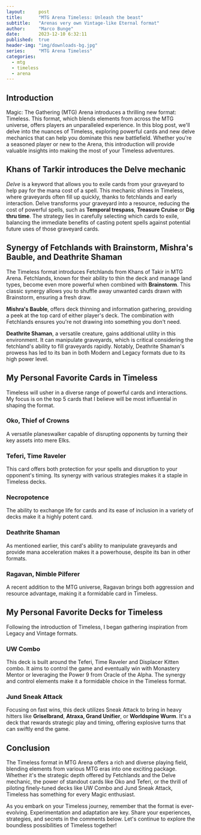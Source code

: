 ```yaml
---
layout:     post
title:      "MTG Arena Timeless: Unleash the beast"
subtitle:   "Arenas very own Vintage-like Eternal format"
author:     "Marco Bunge"
date:       2023-12-10 6:32:11
published:  true
header-img: "img/downloads-bg.jpg"
series:     "MTG Arena Timeless"
categories:
  - mtg
  - timeless
  - arena
---
```


## Introduction

Magic: The Gathering (MTG) Arena introduces a thrilling new format: Timeless. This format, which blends elements from across the MTG universe, offers players an unparalleled experience. In this blog post, we'll delve into the nuances of Timeless, exploring powerful cards and new delve mechanics that can help you dominate this new battlefield. Whether you're a seasoned player or new to the Arena, this introduction will provide valuable insights into making the most of your Timeless adventures.

## Khans of Tarkir introduces the Delve mechanic

*Delve* is a keyword that allows you to exile cards from your graveyard to help pay for the mana cost of a spell. This mechanic shines in Timeless, where graveyards often fill up quickly, thanks to fetchlands and early interaction. Delve transforms your graveyard into a resource, reducing the cost of powerful spells, such as **Temporal trespass**, **Treasure Cruise** or **Dig thru time**. The strategy lies in carefully selecting which cards to exile, balancing the immediate benefits of casting potent spells against potential future uses of those graveyard cards.

## Synergy of Fetchlands with Brainstorm, Mishra's Bauble, and Deathrite Shaman

The Timeless format introduces Fetchlands from Khans of Takir in MTG Arena. Fetchlands, known for their ability to thin the deck and manage land types, become even more powerful when combined with **Brainstorm**. This classic synergy allows you to shuffle away unwanted cards drawn with Brainstorm, ensuring a fresh draw.

**Mishra's Bauble**, offers deck thinning and information gathering, providing a peek at the top card of either player's deck. The combination with Fetchlands ensures you're not drawing into something you don't need.

**Deathrite Shaman**, a versatile creature, gains additional utility in this environment. It can manipulate graveyards, which is critical considering the fetchland's ability to fill graveyards rapidly. Notably, Deathrite Shaman's prowess has led to its ban in both Modern and Legacy formats due to its high power level.

## My Personal Favorite Cards in Timeless

Timeless will usher in a diverse range of powerful cards and interactions. My focus is on the top 5 cards that I believe will be most influential in shaping the format.

### Oko, Thief of Crowns
A versatile planeswalker capable of disrupting opponents by turning their key assets into mere Elks.

### Teferi, Time Raveler
This card offers both protection for your spells and disruption to your opponent's timing. Its synergy with various strategies makes it a staple in Timeless decks.

### Necropotence
The ability to exchange life for cards and its ease of inclusion in a variety of decks make it a highly potent card.

### Deathrite Shaman
As mentioned earlier, this card's ability to manipulate graveyards and provide mana acceleration makes it a powerhouse, despite its ban in other formats.

### Ragavan, Nimble Pilferer
A recent addition to the MTG universe, Ragavan brings both aggression and resource advantage, making it a formidable card in Timeless.

## My Personal Favorite Decks for Timeless

Following the introduction of Timeless, I began gathering inspiration from Legacy and Vintage formats.

### UW Combo
This deck is built around the Teferi, Time Raveler and Displacer Kitten combo. It aims to control the game and eventually win with Monastery Mentor or leveraging the Power 9 from Oracle of the Alpha. The synergy and control elements make it a formidable choice in the Timeless format.

### Jund Sneak Attack
Focusing on fast wins, this deck utilizes Sneak Attack to bring in heavy hitters like **Griselbrand**, **Atraxa, Grand Unifier**, or **Worldspine Wurm**. It's a deck that rewards strategic play and timing, offering explosive turns that can swiftly end the game.

## Conclusion

The Timeless format in MTG Arena offers a rich and diverse playing field, blending elements from various MTG eras into one exciting package. Whether it's the strategic depth offered by Fetchlands and the Delve mechanic, the power of standout cards like Oko and Teferi, or the thrill of piloting finely-tuned decks like UW Combo and Jund Sneak Attack, Timeless has something for every Magic enthusiast.

As you embark on your Timeless journey, remember that the format is ever-evolving. Experimentation and adaptation are key. Share your experiences, strategies, and secrets in the comments below. Let's continue to explore the boundless possibilities of Timeless together!